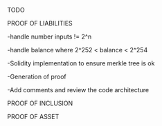 TODO

PROOF OF LIABILITIES

-handle number inputs != 2^n

-handle balance where 2^252 < balance < 2^254

-Solidity implementation to ensure merkle tree is ok

-Generation of proof

-Add comments and review the code architecture



PROOF OF INCLUSION

PROOF OF ASSET
